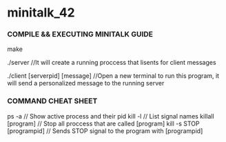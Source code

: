 # minitalk_42
### COMPILE && EXECUTING MINITALK GUIDE ###

make

./server	//It will create a running proccess that lisents for client messages

./client [serverpid] [message]	//Open a new terminal to run this program, it will send a personalized message to the running server

### COMMAND CHEAT SHEET ###

ps -a		// Show active process and their pid
kill -l		// List signal names
killall [program] // Stop all proccess that are called [program]
kill -s STOP [programpid] // Sends STOP signal to the program with [programpid]

